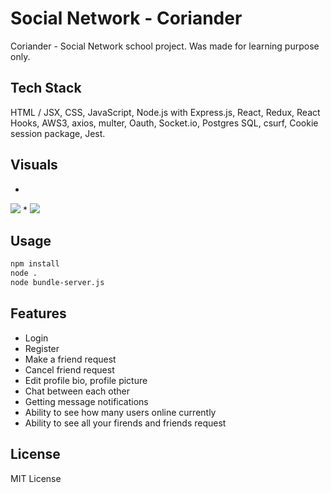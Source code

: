 # Social Network - Coriander
Coriander - Social Network school project. Was made for learning purpose only.

## Tech Stack

HTML / JSX, CSS, JavaScript, Node.js with Express.js, React, Redux, React Hooks, AWS3, axios, multer, Oauth, Socket.io, Postgres SQL, csurf, Cookie session package, Jest.

## Visuals

*
<img src="https://j.gifs.com/JyXLql.gif" />
*
<img src="https://j.gifs.com/JyXLql.gif" />

## Usage

```bash
npm install
node .
node bundle-server.js
```

## Features 

* Login
* Register
* Make a friend request
* Cancel friend request
* Edit profile bio, profile picture
* Chat between each other
* Getting message notifications
* Ability to see how many users online currently
* Ability to see all your firends and friends request

## License

MIT License